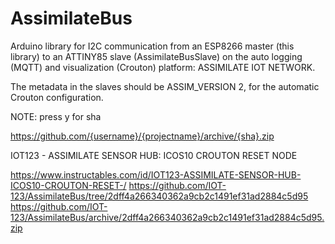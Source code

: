 # AssimilateBus

Arduino library for I2C communication from an ESP8266 master (this library) to an ATTINY85 slave (AssimilateBusSlave) on the auto logging (MQTT) and visualization (Crouton) platform: ASSIMILATE IOT NETWORK.

The metadata in the slaves should be ASSIM_VERSION 2, for the automatic Crouton configuration.

NOTE:
press y for sha

https://github.com/{username}/{projectname}/archive/{sha}.zip

IOT123 - ASSIMILATE SENSOR HUB: ICOS10 CROUTON RESET NODE

https://www.instructables.com/id/IOT123-ASSIMILATE-SENSOR-HUB-ICOS10-CROUTON-RESET-/
https://github.com/IOT-123/AssimilateBus/tree/2dff4a266340362a9cb2c1491ef31ad2884c5d95
https://github.com/IOT-123/AssimilateBus/archive/2dff4a266340362a9cb2c1491ef31ad2884c5d95.zip
